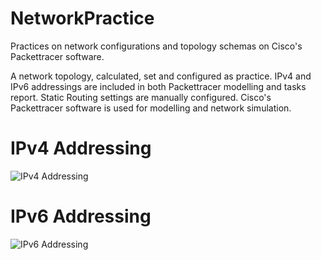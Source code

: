 # NetworkPractice
Practices on network configurations and topology schemas on Cisco's Packettracer software.

A network topology, calculated, set and configured as practice.
IPv4 and IPv6 addressings are included in both Packettracer modelling and tasks report.
Static Routing settings are manually configured.
Cisco's Packettracer software is used for modelling and network simulation.

# IPv4 Addressing
![IPv4 Addressing](https://imgur.com/05RJfuL.png)

# IPv6 Addressing
![IPv6 Addressing](https://imgur.com/c0GI35d.png)
